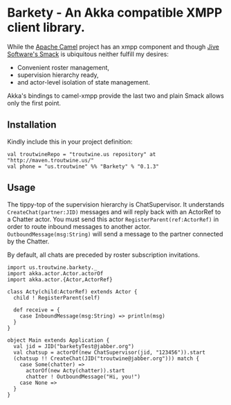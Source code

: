 Barkety - An Akka compatible XMPP client library.
=================================================

While the [Apache Camel](http://camel.apache.org) project has an xmpp
component and though [Jive Software's
Smack](http://www.igniterealtime.org/projects/smack/) is ubiquitous neither
fulfill my desires:

  * Convenient roster management,
  * supervision hierarchy ready,
  * and actor-level isolation of state management.

Akka's bindings to camel-xmpp provide the last two and plain Smack allows only
the first point.

Installation
------------

Kindly include this in your project definition:

```
val troutwineRepo = "troutwine.us repository" at "http://maven.troutwine.us/"
val phone = "us.troutwine" %% "Barkety" % "0.1.3"
```

Usage
-----

The tippy-top of the supervision hierarchy is ChatSupervisor. It understands
`CreateChat(partner:JID)` messages and will reply back with an ActorRef to a
Chatter actor. You must send this actor `RegisterParent(ref:ActorRef)` in
order to route inbound messages to another
actor. `OutboundMessage(msg:String)` will send a message to the partner
connected by the Chatter.

By default, all chats are preceded by roster subscription invitations.

```
import us.troutwine.barkety._
import akka.actor.Actor.actorOf
import akka.actor.{Actor,ActorRef}

class Acty(child:ActorRef) extends Actor {
  child ! RegisterParent(self)

  def receive = {
    case InboundMessage(msg:String) => println(msg)
  }
}

object Main extends Application {
  val jid = JID("barketyTest@jabber.org")
  val chatsup = actorOf(new ChatSupervisor(jid, "123456")).start
  (chatsup !! CreateChat(JID("troutwine@jabber.org"))) match {
    case Some(chatter) =>
      actorOf(new Acty(chatter)).start
      chatter ! OutboundMessage("Hi, you!")
    case None =>
  }
}
```